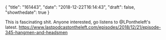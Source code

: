 {
  "title": "161443",
  "date": "2018-12-22T16:14:43",
  "draft": false,
  "showthedate": true
}

This is fascinating shit. Anyone interested, go listens to @LPontheleft's latest. https://www.lastpodcastontheleft.com/episodes/2018/12/21/episode-345-hangmen-and-headsmen